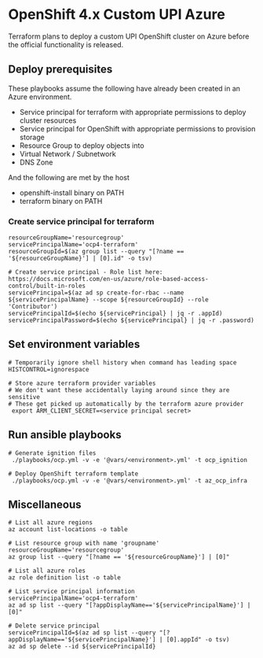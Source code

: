 # OpenShift 4.x Custom UPI Azure

Terraform plans to deploy a custom UPI OpenShift cluster on Azure before the official functionality is released.

## Deploy prerequisites

These playbooks assume the following have already been created in an Azure environment. 
- Service principal for terraform with appropriate permissions to deploy cluster resources
- Service principal for OpenShift with appropriate permissions to provision storage
- Resource Group to deploy objects into
- Virtual Network / Subnetwork
- DNS Zone

And the following are met by the host
- openshift-install binary on PATH
- terraform binary on PATH

### Create service principal for terraform

```shell script
resourceGroupName='resourcegroup'
servicePrincipalName='ocp4-terraform'
resourceGroupId=$(az group list --query "[?name == '${resourceGroupName}'] | [0].id" -o tsv)

# Create service principal - Role list here: https://docs.microsoft.com/en-us/azure/role-based-access-control/built-in-roles
servicePrincipal=$(az ad sp create-for-rbac --name ${servicePrincipalName} --scope ${resourceGroupId} --role 'Contributor')
servicePrincipalId=$(echo ${servicePrincipal} | jq -r .appId)
servicePrincipalPassword=$(echo ${servicePrincipal} | jq -r .password)
```

## Set environment variables

```shell script
# Temporarily ignore shell history when command has leading space 
HISTCONTROL=ignorespace

# Store azure terraform provider variables
# We don't want these accidentally laying around since they are sensitive
# These get picked up automatically by the terraform azure provider
 export ARM_CLIENT_SECRET=<service principal secret>
```

## Run ansible playbooks

```shell script
# Generate ignition files
 ./playbooks/ocp.yml -v -e '@vars/<environment>.yml' -t ocp_ignition

# Deploy OpenShift terraform template
 ./playbooks/ocp.yml -v -e '@vars/<environment>.yml' -t az_ocp_infra
```

## Miscellaneous

```shell script
# List all azure regions
az account list-locations -o table

# List resource group with name 'groupname'
resourceGroupName='resourcegroup'
az group list --query "[?name == '${resourceGroupName}'] | [0]"

# List all azure roles
az role definition list -o table

# List service principal information
servicePrincipalName='ocp4-terraform'
az ad sp list --query "[?appDisplayName=='${servicePrincipalName}'] | [0]"

# Delete service principal 
servicePrincipalId=$(az ad sp list --query "[?appDisplayName=='${servicePrincipalName}'] | [0].appId" -o tsv)
az ad sp delete --id ${servicePrincipalId}
```